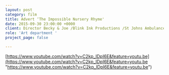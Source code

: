 ```yaml
---
layout: post
category: film
title: Advert ‘The Impossible Nursery Rhyme'
date: 2015-09-30 23:00:00 +0000
client: Director Becky & Joe /Blink Ink Productions /St Johns Ambulance
role: 'Art department '
project_page: false

---
```

[https://www.youtube.com/watch?v=C2kp_IDpI6E&feature=youtu.be](https://www.youtube.com/watch?v=C2kp_IDpI6E&feature=youtu.be "https://www.youtube.com/watch?v=C2kp_IDpI6E&feature=youtu.be")